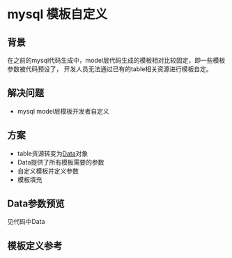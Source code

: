 # mysql 模板自定义

## 背景
在之前的mysql代码生成中，model层代码生成的模板相对比较固定，即一些模板参数被代码预设了，
开发人员无法通过已有的table相关资源进行模板自定。

## 解决问题
* mysql model层模板开发者自定义

## 方案
* table资源转变为[Data](./generate/mysql.go)对象
* Data提供了所有模板需要的参数
* 自定义模板并定义参数
* 模板填充

## Data参数预览
见代码中Data

## 模板定义参考
